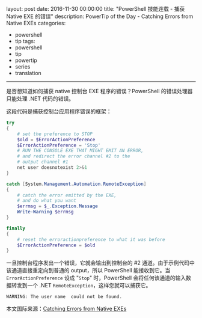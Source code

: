 layout: post
date: 2016-11-30 00:00:00
title: "PowerShell 技能连载 - 捕获 Native EXE 的错误"
description: PowerTip of the Day - Catching Errors from Native EXEs
categories:
- powershell
- tip
tags:
- powershell
- tip
- powertip
- series
- translation
---
是否想知道如何捕获 native 控制台 EXE 程序的错误？PowerShell 的错误处理器只能处理 .NET 代码的错误。

这段代码是捕获控制台应用程序错误的框架：

```powershell
try
{
    # set the preference to STOP
    $old = $ErrorActionPreference
    $ErrorActionPreference = 'Stop'
    # RUN THE CONSOLE EXE THAT MIGHT EMIT AN ERROR,
    # and redirect the error channel #2 to the
    # output channel #1
    net user doesnotexist 2>&1
}

catch [System.Management.Automation.RemoteException]
{
    # catch the error emitted by the EXE,
    # and do what you want
    $errmsg = $_.Exception.Message
    Write-Warning $errmsg
}

finally
{
    # reset the erroractionpreference to what it was before
    $ErrorActionPreference = $old
}
```

一旦控制台程序发出一个错误，它就会输出到控制台的 \#2 通道。由于示例代码中该通道直接重定向到普通的 output，所以 PowerShell 能接收到它。当 `ErrorActionPreference` 设成 "`Stop`" 时，PowerShell 会将任何该通道的输入数据转发到一个 .NET `RemoteException`，这样您就可以捕获它。

```
WARNING: The user name  could not be found.
```
<!--more-->
本文国际来源：[Catching Errors from Native EXEs](http://community.idera.com/powershell/powertips/b/tips/posts/catching-errors-from-native-exes)

